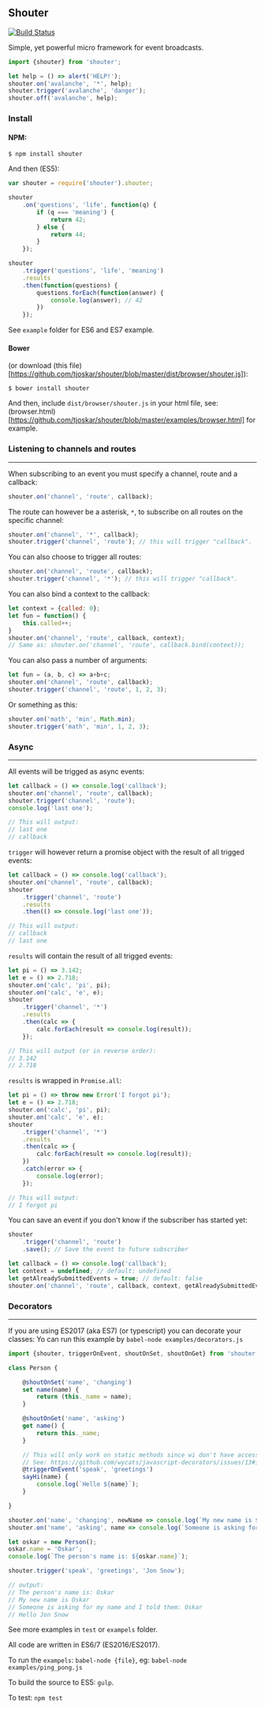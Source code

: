 ## Shouter

[![Build Status](https://travis-ci.org/tjoskar/shouter.svg)](https://travis-ci.org/tjoskar/shouter)

Simple, yet powerful micro framework for event broadcasts.

```javascript
import {shouter} from 'shouter';

let help = () => alert('HELP!');
shouter.on('avalanche', '*', help);
shouter.trigger('avalanche', 'danger');
shouter.off('avalanche', help);
```

### Install

#### NPM:
```
$ npm install shouter
```

And then (ES5):
```javascript
var shouter = require('shouter').shouter;

shouter
    .on('questions', 'life', function(q) {
        if (q === 'meaning') {
            return 42;
        } else {
            return 44;
        }
    });

shouter
    .trigger('questions', 'life', 'meaning')
    .results
    .then(function(questions) {
        questions.forEach(function(answer) {
            console.log(answer); // 42
        })
    });
```

See `example` folder for ES6 and ES7 example.

#### Bower
(or download (this file)[https://github.com/tjoskar/shouter/blob/master/dist/browser/shouter.js]):
```
$ bower install shouter
```

And then, include `dist/browser/shouter.js` in your html file, see: (browser.html)[https://github.com/tjoskar/shouter/blob/master/examples/browser.html] for example.

### Listening to channels and routes
---
When subscribing to an event you must specify a channel, route and a callback:
```javascript
shouter.on('channel', 'route', callback);
```

The route can however be a asterisk, `*`, to subscribe on all routes on the specific channel:
```javascript
shouter.on('channel', '*', callback);
shouter.trigger('channel', 'route'); // this will trigger "callback".
```

You can also choose to trigger all routes:
```javascript
shouter.on('channel', 'route', callback);
shouter.trigger('channel', '*'); // this will trigger "callback".
```

You can also bind a context to the callback:
```javascript
let context = {called: 0};
let fun = function() {
    this.called++;
}
shouter.on('channel', 'route', callback, context);
// Same as: shouter.on('channel', 'route', callback.bind(context));
```

You can also pass a number of arguments:
```javascript
let fun = (a, b, c) => a+b+c;
shouter.on('channel', 'route', callback);
shouter.trigger('channel', 'route', 1, 2, 3);
```

Or something as this:
```javascript
shouter.on('math', 'min', Math.min);
shouter.trigger('math', 'min', 1, 2, 3);
```

### Async
---
All events will be trigged as async events:
```javascript
let callback = () => console.log('callback');
shouter.on('channel', 'route', callback);
shouter.trigger('channel', 'route');
console.log('last one');

// This will output:
// last one
// callback
```

`trigger` will however return a promise object with the result of all trigged events:
```javascript
let callback = () => console.log('callback');
shouter.on('channel', 'route', callback);
shouter
    .trigger('channel', 'route')
    .results
    .then(() => console.log('last one'));

// This will output:
// callback
// last one
```

`results` will contain the result of all trigged events:
```javascript
let pi = () => 3.142;
let e = () => 2.718;
shouter.on('calc', 'pi', pi);
shouter.on('calc', 'e', e);
shouter
    .trigger('channel', '*')
    .results
    .then(calc => {
        calc.forEach(result => console.log(result));
    });

// This will output (or in reverse order):
// 3.142
// 2.718
```

`results` is wrapped in `Promise.all`:
```javascript
let pi = () => throw new Error('I forgot pi');
let e = () => 2.718;
shouter.on('calc', 'pi', pi);
shouter.on('calc', 'e', e);
shouter
    .trigger('channel', '*')
    .results
    .then(calc => {
        calc.forEach(result => console.log(result));
    })
    .catch(error => {
        console.log(error);
    });

// This will output:
// I forgot pi
```

You can save an event if you don't know if the subscriber has started yet:
```javascript
shouter
    .trigger('channel', 'route')
    .save(); // Save the event to future subscriber

let callback = () => console.log('callback');
let context = undefined; // default: undefined
let getAlreadySubmittedEvents = true; // default: false
shouter.on('channel', 'route', callback, context, getAlreadySubmittedEvents); // will trigger callback
```

### Decorators
---
If you are using ES2017 (aka ES7) (or typescript) you can decorate your classes:
Yo can run this example by `babel-node examples/decorators.js`
```javascript
import {shouter, triggerOnEvent, shoutOnSet, shoutOnGet} from 'shouter';

class Person {

    @shoutOnSet('name', 'changing')
    set name(name) {
        return (this._name = name);
    }

    @shoutOnGet('name', 'asking')
    get name() {
        return this._name;
    }

    // This will only work on static methods since wi don't have access to `this`
    // See: https://github.com/wycats/javascript-decorators/issues/13#issuecomment-120875498 for more information
    @triggerOnEvent('speak', 'greetings')
    sayHi(name) {
        console.log(`Hello ${name}`);
    }

}

shouter.on('name', 'changing', newName => console.log(`My new name is ${newName}`));
shouter.on('name', 'asking', name => console.log(`Someone is asking for my name and I told them: ${name}`));

let oskar = new Person();
oskar.name = 'Oskar';
console.log(`The person's name is: ${oskar.name}`);

shouter.trigger('speak', 'greetings', 'Jon Snow');

// output:
// The person's name is: Oskar
// My new name is Oskar
// Someone is asking for my name and I told them: Oskar
// Hello Jon Snow
```

See more examples in `test` or `exampels` folder.

All code are written in ES6/7 (ES2016/ES2017).

To run the `exampels`: `babel-node {file}`, eg: `babel-node examples/ping_pong.js`

To build the source to ES5: `gulp`.

To test: `npm test`
